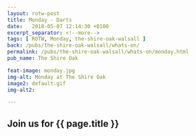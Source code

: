 ```yaml
---
layout: rotw-post
title: Monday - Darts
date:   2018-05-07 12:14:30 +0100
excerpt_separator: <!--more-->
tags: [ ROTW, Monday, the-shire-oak-walsall ]
back: /pubs/the-shire-oak-walsall/whats-on/
permalink: /pubs/the-shire-oak-walsall/whats-on/monday.html
pub_name: The Shire Oak

feat-image: monday.jpg
img-alt: Monday at The Shire Oak
image2: default.gif
img-alt2:

---
```


<h2>Join us for {{ page.title }}</h2>